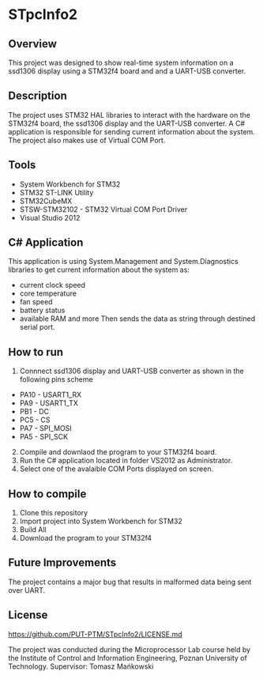 # STpcInfo2
## Overview
This project was designed to show real-time system information on a ssd1306 display using a STM32f4 board and and a UART-USB converter.
## Description
The project uses STM32 HAL libraries to interact with the hardware on the STM32f4 board, the ssd1306 display and the UART-USB converter. A C# application is responsible for sending current information about the system. The project also makes use of Virtual COM Port.
## Tools
- System Workbench for STM32
- STM32 ST-LINK Utility
- STM32CubeMX
- STSW-STM32102 - STM32 Virtual COM Port Driver
- Visual Studio 2012
## C# Application
This application is using System.Management and System.Diagnostics libraries to get current information about the system as:
- current clock speed
- core temperature
- fan speed
- battery status
- available RAM
and more
Then sends the data as string through destined serial port.
## How to run
1. Connnect ssd1306 display and UART-USB converter as shown in the following pins scheme
- PA10 - USART1_RX
- PA9 - USART1_TX
- PB1 - DC
- PC5 - CS
- PA7 - SPI_MOSI
- PA5 - SPI_SCK
2. Compile and downlaod the program to your STM32f4 board.
3. Run the C# application located in folder VS2012 as Administrator.
4. Select one of the avalaible COM Ports displayed on screen.
## How to compile
1. Clone this repository
2. Import project into System Workbench for STM32
3. Build All
4. Download the program to your STM32f4
## Future Improvements
The project contains a major bug that results in malformed data being sent over UART.
## License 
https://github.com/PUT-PTM/STpcInfo2/LICENSE.md


The project was conducted during the Microprocessor Lab course held by the Institute of Control and Information Engineering, Poznan University of Technology. Supervisor: Tomasz Mańkowski
